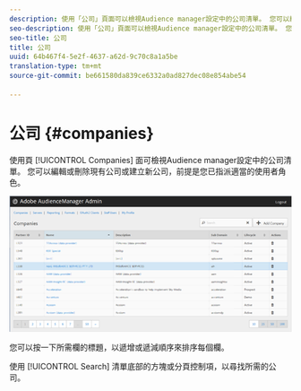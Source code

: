 ```yaml
---
description: 使用「公司」頁面可以檢視Audience manager設定中的公司清單。 您可以編輯或刪除現有公司或建立新公司，前提是您已指派適當的使用者角色。
seo-description: 使用「公司」頁面可以檢視Audience manager設定中的公司清單。 您可以編輯或刪除現有公司或建立新公司，前提是您已指派適當的使用者角色。
seo-title: 公司
title: 公司
uuid: 64b467f4-5e2f-4637-a62d-9c70c8a1a5be
translation-type: tm+mt
source-git-commit: be661580da839ce6332a0ad827dec08e854abe54

---
```



# 公司 {#companies}

使用頁 [!UICONTROL Companies] 面可檢視Audience manager設定中的公司清單。 您可以編輯或刪除現有公司或建立新公司，前提是您已指派適當的使用者角色。

![](assets/companies.png)

您可以按一下所需欄的標題，以遞增或遞減順序來排序每個欄。

使用 [!UICONTROL Search] 清單底部的方塊或分頁控制項，以尋找所需的公司。
